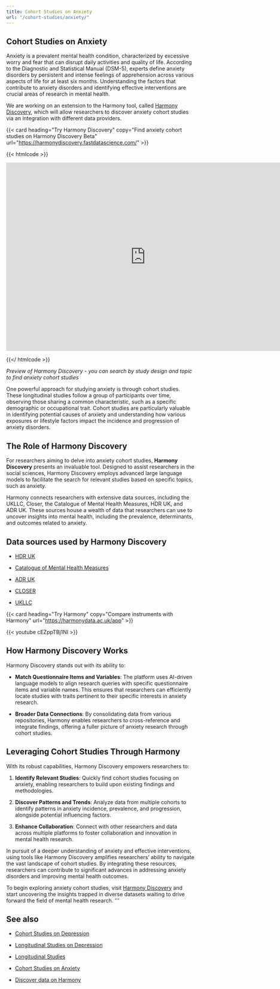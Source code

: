 ```yaml
---
title: Cohort Studies on Anxiety
url: "/cohort-studies/anxiety/"
---
```


## Cohort Studies on Anxiety


Anxiety is a prevalent mental health condition, characterized by excessive worry and fear that can disrupt daily activities and quality of life. According to the Diagnostic and Statistical Manual (DSM-5), experts define anxiety disorders by persistent and intense feelings of apprehension across various aspects of life for at least six months. Understanding the factors that contribute to anxiety disorders and identifying effective interventions are crucial areas of research in mental health.

We are working on an extension to the Harmony tool, called [Harmony Discovery](https://harmonydiscovery.fastdatascience.com/), which will allow researchers to discover anxiety cohort studies via an integration with different data providers.


{{< card heading="Try Harmony Discovery" copy="Find anxiety cohort studies on Harmony Discovery Beta" url="https://harmonydiscovery.fastdatascience.com/" >}}

{{< htmlcode >}}

<iframe src="https://www.veed.io/embed/b8eb93ee-5cca-4b09-8b5d-34b614cb0f58" width="744" height="504" frameborder="0" title="Harmony Discovery Beta" webkitallowfullscreen mozallowfullscreen allowfullscreen></iframe>

{{</ htmlcode >}}

*Preview of Harmony Discovery - you can search by study design and topic to find  anxiety cohort studies*


One powerful approach for studying anxiety is through cohort studies. These longitudinal studies follow a group of participants over time, observing those sharing a common characteristic, such as a specific demographic or occupational trait. Cohort studies are particularly valuable in identifying potential causes of anxiety and understanding how various exposures or lifestyle factors impact the incidence and progression of anxiety disorders.

## The Role of Harmony Discovery

For researchers aiming to delve into anxiety cohort studies, **Harmony Discovery** presents an invaluable tool. Designed to assist researchers in the social sciences, Harmony Discovery employs advanced large language models to facilitate the search for relevant studies based on specific topics, such as anxiety.

Harmony connects researchers with extensive data sources, including the UKLLC, Closer, the Catalogue of Mental Health Measures, HDR UK, and ADR UK. These sources house a wealth of data that researchers can use to uncover insights into mental health, including the prevalence, determinants, and outcomes related to anxiety.

## Data sources used by Harmony Discovery

* [HDR UK](https://www.healthdatagateway.org/)

* [Catalogue of Mental Health Measures](https://www.cataloguementalhealth.ac.uk/)

* [ADR UK](https://www.adruk.org/data-access/data-catalogue/)

* [CLOSER](https://closer.ac.uk/)

* [UKLLC](https://explore.ukllc.ac.uk)

{{< card heading="Try Harmony" copy="Compare instruments with Harmony" url="https://harmonydata.ac.uk/app" >}}

{{< youtube cEZppTBj1NI >}}



## How Harmony Discovery Works

Harmony Discovery stands out with its ability to:

- **Match Questionnaire Items and Variables**: The platform uses AI-driven language models to align research queries with specific questionnaire items and variable names. This ensures that researchers can efficiently locate studies with traits pertinent to their specific interests in anxiety research.
  
- **Broader Data Connections**: By consolidating data from various repositories, Harmony enables researchers to cross-reference and integrate findings, offering a fuller picture of anxiety research through cohort studies.

## Leveraging Cohort Studies Through Harmony

With its robust capabilities, Harmony Discovery empowers researchers to:

1. **Identify Relevant Studies**: Quickly find cohort studies focusing on anxiety, enabling researchers to build upon existing findings and methodologies.

2. **Discover Patterns and Trends**: Analyze data from multiple cohorts to identify patterns in anxiety incidence, prevalence, and progression, alongside potential influencing factors.

3. **Enhance Collaboration**: Connect with other researchers and data across multiple platforms to foster collaboration and innovation in mental health research.

In pursuit of a deeper understanding of anxiety and effective interventions, using tools like Harmony Discovery amplifies researchers’ ability to navigate the vast landscape of cohort studies. By integrating these resources, researchers can contribute to significant advances in addressing anxiety disorders and improving mental health outcomes.

To begin exploring anxiety cohort studies, visit [Harmony Discovery](https://explore.ukllc.ac.uk) and start uncovering the insights trapped in diverse datasets waiting to drive forward the field of mental health research.
'''

## See also

* [Cohort Studies on Depression](/cohort-studies/depression/)

* [Longitudinal Studies on Depression](/longitudinal-studies/depression/)

* [Longitudinal Studies](/longitudinal-studies/)

* [Cohort Studies on Anxiety](/cohort-studies/anxiety/)

* [Discover data on Harmony](/discover-data/)
